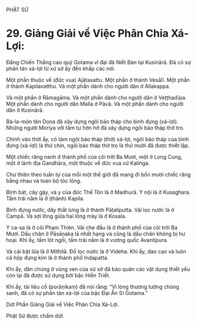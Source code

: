 PHẬT SỬ

# 29. Giảng Giải về Việc Phân Chia Xá-Lợi:

Đấng Chiến Thắng cao quý Gotama vĩ đại đã Niết Bàn tại Kusinārā. Đã có sự phân tán xá-lợi từ xứ sở ấy đến khắp các nơi.

Một phần thuộc về (đức vua) Ajātasattu. Một phần ở thành Vesālī. Một phần ở thành Kapilavatthu. Và một phần dành cho người dân ở Allakappa.

Và một phần ở Rāmagāma. Và một phần dành cho người dân ở Veṭṭhadīpa. Một phần dành cho người dân Malla ở Pāvā. Và một phần dành cho người dân ở Kusinārā.

Bà-la-môn tên Doṇa đã xây dựng ngôi bảo tháp cho bình đựng (xá-lợi). Những người Moriya với tâm tư hớn hở đã xây dựng ngôi bảo tháp thờ tro.

Chính vào thời ấy, có tám ngôi bảo tháp (thờ) xá-lợi, ngôi bảo tháp của bình đựng (xá-lợi) là thứ chín, ngôi bảo tháp thờ tro là thứ mười đã được thiết lập.

Một chiếc răng nanh ở thành phố của cõi trời Ba Mươi, một ở Long Cung, một ở lãnh địa Gandhāra, một thuộc về đức vua xứ Kaliṅga.

Chư thiên theo tuần tự của mỗi một thế giới đã mang đi bốn mươi chiếc răng bằng nhau và toàn bộ tóc lông.

Bình bát, cây gậy, và y của đức Thế Tôn là ở Madhurā. Y nội là ở Kusaghara. Tấm trải nằm là ở (thành) Kapila.

Bình đựng nước, dây thắt lưng là ở thành Pāṭaliputta. Vải lọc nước là ở Campā. Và sợi lông giữa hai lông mày là ở Kosala.

Y ca-sa là ở cõi Phạm Thiên. Vải che đầu là ở thành phố của cõi trời Ba Mươi. Dấu chân ở Pāsāṇaka là nhất hạng và cũng là dấu chân không bị hư hoại. Khi ấy, tấm lót ngồi, tấm trải nằm là ở vương quốc Avantipura.

Và cái bật lửa là ở Mithilā. Đồ lọc nước là ở Videha. Khi ấy, dao cạo và luôn cả hộp đựng kim là ở thành phố Indapatta.

Khi ấy, dân chúng ở vùng ven của xứ sở đã bảo quản các vật dụng thiết yếu còn lại đã được sử dụng bởi bậc Hiền Triết.

Khi ấy, tài liệu cổ (porāṇikaṃ) đã nói rằng: “Vì lòng thương tưởng chúng sanh, đã có sự phân tán xá-lợi của bậc Đại Ẩn Sĩ Gotama.”

Dứt Phần Giảng Giải về Việc Phân Chia Xá-Lợi.

Phật Sử được chấm dứt.
